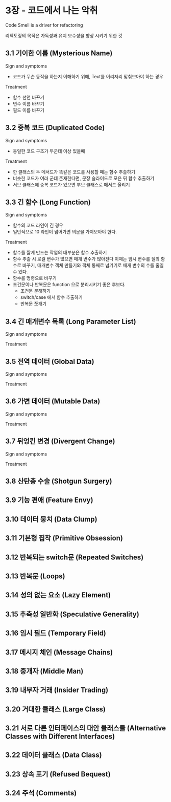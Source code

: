 # 3장 - 코드에서 나는 악취

Code Smell is a driver for refactoring

리펙토링의 목적은 가독성과 유지 보수성을 향상 시키기 위한 것


## 3.1 기이한 이름 (Mysterious Name)

Sign and symptoms
- 코드가 무슨 동작을 하는지 이해하기 위해, Text를 이리저리 맞춰보아야 하는 경우

Treatment
- 함수 선언 바꾸기
- 변수 이름 바꾸기
- 필드 이름 바꾸기

## 3.2 중복 코드 (Duplicated Code)

Sign and symptoms
- 동일한 코드 구조가 두군데 이상 있을때
  
Treatment
- 한 클래스의 두 메서드가 똑같은 코드를 사용할 때는 함수 추출하기
- 비슷한 코드가 여러 군데 존재한다면, 문장 슬라이드로 모은 뒤 함수 추출하기
- 서브 클래스에 중복 코드가 있으면 부모 클래스로 메서드 올리기

## 3.3 긴 함수 (Long Function)

Sign and symptoms
- 함수의 코드 라인이 긴 경우 
- 일반적으로 10 라인이 넘어가면 의문을 가져보아야 한다.

Treatment
- 함수를 짧게 만드는 작업의 대부분은 함수 추출하기
- 함수 추출 시 로컬 변수가 많으면 매개 변수가 많아진다 이때는 임시 변수를 질의 함수로 바꾸기, 매개변수 객체 만들기와 객체 통째로 넘기기로 매개 변수의 수를 줄일 수 있다.
- 함수를 명령으로 바꾸기
- 조건문이나 반복문은 function 으로 분리시키기 좋은 후보다.
  - 조건문 분해하기
  - switch/case 에서 함수 추출하기
  - 반복문 쪼개기

## 3.4 긴 매개변수 목록 (Long Parameter List)

Sign and symptoms

Treatment

## 3.5 전역 데이터 (Global Data)

Sign and symptoms

Treatment

## 3.6 가변 데이터 (Mutable Data)

Sign and symptoms

Treatment

## 3.7 뒤엉킨 변경 (Divergent Change)

Sign and symptoms

Treatment

## 3.8 산탄총 수술 (Shotgun Surgery)
## 3.9 기능 편애 (Feature Envy)
## 3.10 데이터 뭉치 (Data Clump)
## 3.11 기본형 집착 (Primitive Obsession)
## 3.12 반복되는 switch문 (Repeated Switches)
## 3.13 반복문 (Loops)
## 3.14 성의 없는 요소 (Lazy Element)
## 3.15 추측성 일반화 (Speculative Generality)
## 3.16 임시 필드 (Temporary Field)
## 3.17 메시지 체인 (Message Chains)
## 3.18 중개자 (Middle Man)
## 3.19 내부자 거래 (Insider Trading)
## 3.20 거대한 클래스 (Large Class)
## 3.21 서로 다른 인터페이스의 대안 클래스들 (Alternative Classes with Different Interfaces)
## 3.22 데이터 클래스 (Data Class)
## 3.23 상속 포기 (Refused Bequest)
## 3.24 주석 (Comments)
